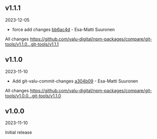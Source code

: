 ## v1.1.1

2023-12-05

-   force add changes [bb6ac4d](https://github.com/valu-digital/npm-packages/commit/bb6ac4d) - Esa-Matti Suuronen

All changes https://github.com/valu-digital/npm-packages/compare/git-tools/v1.1.0...git-tools/v1.1.1

## v1.1.0

2023-11-10

-   Add git-valu-commit-changes [a304b09](https://github.com/valu-digital/npm-packages/commit/a304b09) - Esa-Matti Suuronen

All changes https://github.com/valu-digital/npm-packages/compare/git-tools/v1.0.0...git-tools/v1.1.0

## v1.0.0

2023-11-10

Initial release
